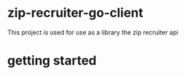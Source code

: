 # zip-recruiter-go-client
This project is used for use as a library the zip recruiter api


# getting started

```go

```


